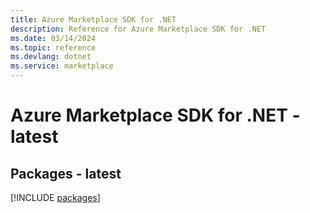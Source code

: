 ```yaml
---
title: Azure Marketplace SDK for .NET
description: Reference for Azure Marketplace SDK for .NET
ms.date: 03/14/2024
ms.topic: reference
ms.devlang: dotnet
ms.service: marketplace
---
```

# Azure Marketplace SDK for .NET - latest
## Packages - latest
[!INCLUDE [packages](marketplace-index.md)]